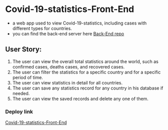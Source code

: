 # Covid-19-statistics-Front-End  

- a web app used to view Covid-19-statistics, including cases with different types for countries.
- you can find the back-end server here [Back-End repo](https://github.com/idreesalmasri/Covid-19-statistics-Back-End)

## User Story:
1. The user can view the overall total statistics around the world, such as confirmed cases, deaths cases, and recovered cases.
2. The user can filter the statistics for a specific country and for a specific period of time.
3. The user can view statistics in detail for all countries.
4. The user can save any statistics record for any country in his database if needed.
5. The user can view the saved records and delete any one of them.

### Deploy link 
[Covid-19-statistics-Front-End]()